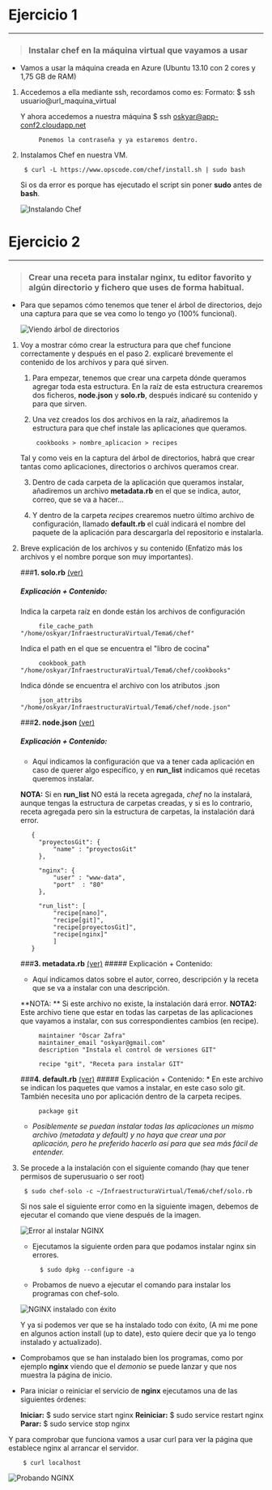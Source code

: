 # Ejercicio 1
-------------

> ### Instalar chef en la máquina virtual que vayamos a usar

* Vamos a usar la máquina creada en Azure (Ubuntu 13.10 con 2 cores y 1,75 GB de RAM)
1. Accedemos a ella mediante ssh, recordamos como es:
	Formato:
		$ ssh usuario@url_maquina_virtual

	Y ahora accedemos a nuestra máquina
        $ ssh oskyar@app-conf2.cloudapp.net

        	Ponemos la contraseña y ya estaremos dentro.

2. Instalamos Chef en nuestra VM.

		$ curl -L https://www.opscode.com/chef/install.sh | sudo bash

     Si os da error es porque has ejecutado el script sin poner **sudo** antes de **bash**.

	![Instalando Chef](https://raw.github.com/oskyar/InfraestructuraVirtual/master/Tema6/img/Ej1-InstalandoChef.png)

# Ejercicio 2
-------------
> ### Crear una receta para instalar nginx, tu editor favorito y algún directorio y fichero que uses de forma habitual.

* Para que sepamos cómo tenemos que tener el árbol de directorios, dejo una captura para que se vea como lo tengo yo (100% funcional).

	![Viendo árbol de directorios](https://raw.github.com/oskyar/InfraestructuraVirtual/master/Tema6/img/Ej2-1.ArbolDeDirectorios.png)

1. Voy a mostrar cómo crear la estructura para que chef funcione correctamente y después en el paso 2. explicaré brevemente el contenido de los archivos y para qué sirven.

	1. Para empezar, tenemos que crear una carpeta dónde queramos agregar toda esta estructura. En la raíz de esta estructura crearemos dos ficheros, **node.json** y **solo.rb**, después indicaré su contenido y para que sirven.

	2. Una vez creados los dos archivos en la raíz, añadiremos la estructura para que chef instale las aplicaciones que queramos.

    		cookbooks > nombre_aplicacion > recipes

	Tal y como veis en la captura del árbol de directorios, habrá que crear tantas como aplicaciones, directorios o archivos queramos crear.

    3. Dentro de cada carpeta de la aplicación que queramos instalar, añadiremos un archivo **metadata.rb** en el que se indica, autor, correo, que se va a hacer...

    4. Y dentro de la carpeta *recipes* crearemos nuetro último archivo de configuración, llamado **default.rb** el cuál indicará el nombre del paquete de la aplicación para descargarla del repositorio e instalarla.

2. Breve explicación de los archivos y su contenido (Enfatizo más los archivos y el nombre porque son muy importantes).

	###**1. solo.rb**  [(ver)](https://github.com/oskyar/InfraestructuraVirtual/blob/master/Tema6/chef/solo.rb)
	##### Explicación + Contenido:
     Indica la carpeta raíz en donde están los archivos de configuración

    		file_cache_path "/home/oskyar/InfraestructuraVirtual/Tema6/chef"

    Indica el path en el que se encuentra el "libro de cocina"

    		cookbook_path "/home/oskyar/InfraestructuraVirtual/Tema6/chef/cookbooks"

    Indica dónde se encuentra el archivo con los atributos .json

            json_attribs "/home/oskyar/InfraestructuraVirtual/Tema6/chef/node.json"

    ###**2. node.json**  [(ver)](https://github.com/oskyar/InfraestructuraVirtual/blob/master/Tema6/chef/node.json)
    ##### Explicación + Contenido:
	* Aquí indicamos la configuración que va a tener cada aplicación en caso de querer algo específico, y en **run_list** indicamos qué recetas queremos instalar.

    **NOTA:** Si en **run_list**  NO está la receta agregada, *chef* no la instalará, aunque tengas la estructura de carpetas creadas, y si es lo contrario, receta agregada pero sin la estructura de carpetas, la instalación dará error.

          {
            "proyectosGit": {
            	"name" : "proyectosGit"
            },

			"nginx": {
				"user" : "www-data",
				"port"	: "80"
            },

			"run_list": [
                "recipe[nano]",
                "recipe[git]",
                "recipe[proyectosGit]",
                "recipe[nginx]"
                ]
          }

 	###**3. metadata.rb**  [(ver)](https://github.com/oskyar/InfraestructuraVirtual/blob/master/Tema6/chef/cookbooks/git/metadata.rb)
		##### Explicación + Contenido:
	* Aquí indicamos datos sobre el autor, correo, descripción y la receta que se va a instalar con una descripción.

    **NOTA: ** Si este archivo no existe, la instalación dará error.
    **NOTA2:** Este archivo tiene que estar en todas las carpetas de las aplicaciones que vayamos a instalar, con sus correspondientes cambios (en recipe).

            maintainer "Óscar Zafra"
            maintainer_email "oskyar@gmail.com"
            description "Instala el control de versiones GIT"

            recipe "git", "Receta para instalar GIT"

 	###**4. default.rb**  [(ver)](https://github.com/oskyar/InfraestructuraVirtual/blob/master/Tema6/chef/cookbooks/git/recipes/default.rb)
		##### Explicación + Contenido:
		* En este archivo se indican los paquetes que vamos a instalar, en este caso solo git. También necesita uno por aplicación dentro de la carpeta recipes.

    		package git

	* _*Posiblemente se puedan instalar todas las aplicaciones un mismo archivo (metadata y default) y no haya que crear una por aplicación, pero he preferido hacerlo así para que sea más fácil de entender.*_

3. Se procede a la instalación con el siguiente comando (hay que tener permisos de superusuario o ser root)

		$ sudo chef-solo -c ~/InfraestructuraVirtual/Tema6/chef/solo.rb

    Si nos sale el siguiente error como en la siguiente imagen, debemos de ejecutar el comando que viene después de la imagen.

	![Error al instalar NGINX](https://raw.github.com/oskyar/InfraestructuraVirtual/master/Tema6/img/Ej2-2.ErrorInstalandoNginx.png)

	* Ejecutamos la siguiente orden para que podamos instalar nginx sin errores.

    		$ sudo dpkg --configure -a

	* Probamos de nuevo a ejecutar el comando para instalar los programas con chef-solo.

	![NGINX instalado con éxito](https://raw.github.com/oskyar/InfraestructuraVirtual/master/Tema6/img/Ej2-3.NginxInstalado.png)

	Y ya si podemos ver que se ha instalado todo con éxito, (A mi me pone en algunos action install (up to date), esto quiere decir que ya lo tengo instalado y actualizado).

* Comprobamos que se han instalado bien los programas, como por ejemplo **nginx** viendo que el *demonio* se puede lanzar y que nos muestra la página de inicio.

* Para iniciar o reiniciar el servicio de **nginx** ejecutamos una de las siguientes órdenes:

    **Iniciar:**
    	$ sudo service start nginx
    **Reiniciar:**
		$ sudo service restart nginx
	**Parar:**
    	$ sudo service stop nginx

Y para comprobar que funciona vamos a usar curl para ver la página que establece nginx al arrancar el servidor.

		$ curl localhost

![Probando NGINX](https://raw.github.com/oskyar/InfraestructuraVirtual/master/Tema6/img/Ej2-4.ProbandoNginx.png)
